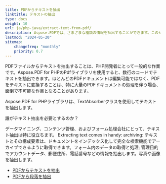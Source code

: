 ```yaml
---
title: PDFからテキストを抽出 
linktitle: テキストの抽出 
type: docs
weight: 10
url: ja/php-java/extract-text-from-pdf/
description: Aspose.PDFでは、さまざまな種類の情報を抽出することができます。このセクションには、Aspose.PDF for PHPを使用してPDFドキュメントからテキストを抽出する方法に関する記事が含まれています。
lastmod: "2024-05-20"
sitemap:
    changefreq: "monthly"
    priority: 0.7
---
```


PDFファイルからテキストを抽出することは、PHP開発者にとって一般的な作業です。Aspose.PDF for PHPのPdfライブラリを使用すると、数行のコードでテキストを抽出できます。ほとんどのPDFドキュメントは編集可能ではなく、PDFをテキストに変換することは、特に大量のPDFドキュメントの処理を伴う場合、面倒で不可能な作業となることがあります。

Aspose.PDF for PHPライブラリは、TextAbsorberクラスを使用してテキストを抽出します。

誰がテキスト抽出を必要とするのか？

データマイニング、コンテンツ管理、およびフォーム処理会社にとって、テキスト抽出は特に役立ちます。
 Extracting text comes in handy: archiving: テキストとその構成要素は、ドキュメントをインデックス化して完全な検索機能でアーカイブできるように取得できます。フォーム内のデータの取得と処理; 管理目的でアカウントデータ、郵便住所、電話番号などの情報を抽出します。写真や画像を抽出します。

- [PDFからテキストを抽出](/pdf/php-java/extract-text-from-all-pdf/)
- [PDFから段落を抽出](/pdf/php-java/extract-paragraph-from-pdf/)